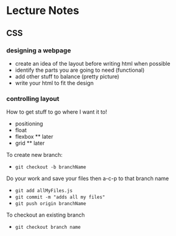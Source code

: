 # Lecture Notes

## CSS

### designing a webpage
- create an idea of the layout before writing html when possible
- identify the parts you are going to need (functional)
- add other stuff to balance (pretty picture)
- write your html to fit the design

### controlling layout
How to get stuff to go where I want it to!
- positioning
- float
- flexbox ** later
- grid ** later

To create new branch:
- `git checkout -b branchName`

Do your work and save your files then a-c-p to that branch name
- `git add allMyFiles.js`
- `git commit -m "adds all my files"`
- `git push origin branchName`

To checkout an existing branch
- `git checkout branch name`